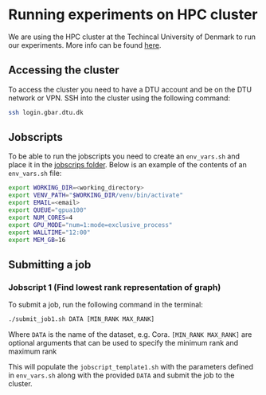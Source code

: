 # Running experiments on HPC cluster
We are using the HPC cluster at the Techincal University of Denmark to run our experiments. More info can be found [here](https://www.hpc.dtu.dk/).

## Accessing the cluster
To access the cluster you need to have a DTU account and be on the DTU network or VPN. SSH into the cluster using the following command:

```sh
ssh login.gbar.dtu.dk
```


## Jobscripts
To be able to run the jobscripts you need to create an `env_vars.sh` and place it in the [jobscrips folder](https://github.com/AndreasLF/GraphEmbeddings/tree/main/jobscripts). Below is an example of the contents of an `env_vars.sh` file:

```sh
export WORKING_DIR=<working_directory>
export VENV_PATH="$WORKING_DIR/venv/bin/activate"
export EMAIL=<email>
export QUEUE="gpua100"
export NUM_CORES=4
export GPU_MODE="num=1:mode=exclusive_process"
export WALLTIME="12:00"
export MEM_GB=16
```

## Submitting a job

### Jobscript 1 (Find lowest rank representation of graph)
To submit a job, run the following command in the terminal:

```sh
./submit_job1.sh DATA [MIN_RANK MAX_RANK]
```

Where `DATA` is the name of the dataset, e.g. Cora. `[MIN_RANK MAX_RANK]` are optional arguments that can be used to specify the minimum rank and maximum rank

This will populate the `jobscript_template1.sh` with the parameters defined in `env_vars.sh` along with the provided `DATA` and submit the job to the cluster.
